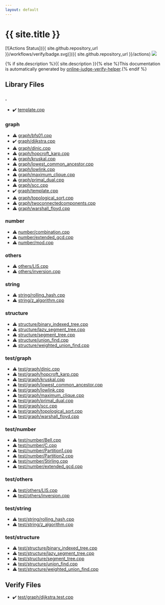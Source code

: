 ```yaml
---
layout: default
---
```


<!-- mathjax config similar to math.stackexchange -->
<script type="text/javascript" async
  src="https://cdnjs.cloudflare.com/ajax/libs/mathjax/2.7.5/MathJax.js?config=TeX-MML-AM_CHTML">
</script>
<script type="text/x-mathjax-config">
  MathJax.Hub.Config({
    TeX: { equationNumbers: { autoNumber: "AMS" }},
    tex2jax: {
      inlineMath: [ ['$','$'] ],
      processEscapes: true
    },
    "HTML-CSS": { matchFontHeight: false },
    displayAlign: "left",
    displayIndent: "2em"
  });
</script>

<script type="text/javascript" src="https://cdnjs.cloudflare.com/ajax/libs/jquery/3.4.1/jquery.min.js"></script>
<script src="https://cdn.jsdelivr.net/npm/jquery-balloon-js@1.1.2/jquery.balloon.min.js" integrity="sha256-ZEYs9VrgAeNuPvs15E39OsyOJaIkXEEt10fzxJ20+2I=" crossorigin="anonymous"></script>
<script type="text/javascript" src="assets/js/copy-button.js"></script>
<link rel="stylesheet" href="assets/css/copy-button.css" />


# {{ site.title }}

[![Actions Status]({{ site.github.repository_url }}/workflows/verify/badge.svg)]({{ site.github.repository_url }}/actions)
<a href="{{ site.github.repository_url }}"><img src="https://img.shields.io/github/last-commit/{{ site.github.owner_name }}/{{ site.github.repository_name }}" /></a>

{% if site.description %}{{ site.description }}{% else %}This documentation is automatically generated by <a href="https://github.com/kmyk/online-judge-verify-helper">online-judge-verify-helper</a>.{% endif %}

## Library Files

<div id="5058f1af8388633f609cadb75a75dc9d"></div>

### .

* :heavy_check_mark: <a href="library/template.cpp.html">template.cpp</a>


<div id="f8b0b924ebd7046dbfa85a856e4682c8"></div>

### graph

* :warning: <a href="library/graph/bfs01.cpp.html">graph/bfs01.cpp</a>
* :heavy_check_mark: <a href="library/graph/dijkstra.cpp.html">graph/dijkstra.cpp</a>
* :warning: <a href="library/graph/dinic.cpp.html">graph/dinic.cpp</a>
* :warning: <a href="library/graph/hopcroft_karp.cpp.html">graph/hopcroft_karp.cpp</a>
* :warning: <a href="library/graph/kruskal.cpp.html">graph/kruskal.cpp</a>
* :warning: <a href="library/graph/lowest_common_ancestor.cpp.html">graph/lowest_common_ancestor.cpp</a>
* :warning: <a href="library/graph/lowlink.cpp.html">graph/lowlink.cpp</a>
* :warning: <a href="library/graph/maximum_clique.cpp.html">graph/maximum_clique.cpp</a>
* :warning: <a href="library/graph/primal_dual.cpp.html">graph/primal_dual.cpp</a>
* :warning: <a href="library/graph/scc.cpp.html">graph/scc.cpp</a>
* :heavy_check_mark: <a href="library/graph/template.cpp.html">graph/template.cpp</a>
* :warning: <a href="library/graph/topological_sort.cpp.html">graph/topological_sort.cpp</a>
* :warning: <a href="library/graph/twoconnectedcomponents.cpp.html">graph/twoconnectedcomponents.cpp</a>
* :warning: <a href="library/graph/warshall_floyd.cpp.html">graph/warshall_floyd.cpp</a>


<div id="b1bc248a7ff2b2e95569f56de68615df"></div>

### number

* :warning: <a href="library/number/combination.cpp.html">number/combination.cpp</a>
* :warning: <a href="library/number/extended_gcd.cpp.html">number/extended_gcd.cpp</a>
* :warning: <a href="library/number/mod.cpp.html">number/mod.cpp</a>


<div id="5e2bab0ecb94c4ea40777733195abe1b"></div>

### others

* :warning: <a href="library/others/LIS.cpp.html">others/LIS.cpp</a>
* :warning: <a href="library/others/inversion.cpp.html">others/inversion.cpp</a>


<div id="b45cffe084dd3d20d928bee85e7b0f21"></div>

### string

* :warning: <a href="library/string/rolling_hash.cpp.html">string/rolling_hash.cpp</a>
* :warning: <a href="library/string/z_algorithm.cpp.html">string/z_algorithm.cpp</a>


<div id="07414f4e15ca943e6cde032dec85d92f"></div>

### structure

* :warning: <a href="library/structure/binary_indexed_tree.cpp.html">structure/binary_indexed_tree.cpp</a>
* :warning: <a href="library/structure/lazy_segment_tree.cpp.html">structure/lazy_segment_tree.cpp</a>
* :warning: <a href="library/structure/segment_tree.cpp.html">structure/segment_tree.cpp</a>
* :warning: <a href="library/structure/union_find.cpp.html">structure/union_find.cpp</a>
* :warning: <a href="library/structure/weighted_union_find.cpp.html">structure/weighted_union_find.cpp</a>


<div id="baa37bfd168b079b758c0db816f7295f"></div>

### test/graph

* :warning: <a href="library/test/graph/dinic.cpp.html">test/graph/dinic.cpp</a>
* :warning: <a href="library/test/graph/hopcroft_karp.cpp.html">test/graph/hopcroft_karp.cpp</a>
* :warning: <a href="library/test/graph/kruskal.cpp.html">test/graph/kruskal.cpp</a>
* :warning: <a href="library/test/graph/lowest_common_ancestor.cpp.html">test/graph/lowest_common_ancestor.cpp</a>
* :warning: <a href="library/test/graph/lowlink.cpp.html">test/graph/lowlink.cpp</a>
* :warning: <a href="library/test/graph/maximum_clique.cpp.html">test/graph/maximum_clique.cpp</a>
* :warning: <a href="library/test/graph/primal_dual.cpp.html">test/graph/primal_dual.cpp</a>
* :warning: <a href="library/test/graph/scc.cpp.html">test/graph/scc.cpp</a>
* :warning: <a href="library/test/graph/topological_sort.cpp.html">test/graph/topological_sort.cpp</a>
* :warning: <a href="library/test/graph/warshall_floyd.cpp.html">test/graph/warshall_floyd.cpp</a>


<div id="27c49c4e5cc6f85fad5dbff6f8f0ef1b"></div>

### test/number

* :warning: <a href="library/test/number/Bell.cpp.html">test/number/Bell.cpp</a>
* :warning: <a href="library/test/number/C.cpp.html">test/number/C.cpp</a>
* :warning: <a href="library/test/number/Partition1.cpp.html">test/number/Partition1.cpp</a>
* :warning: <a href="library/test/number/Partition2.cpp.html">test/number/Partition2.cpp</a>
* :warning: <a href="library/test/number/Stirling.cpp.html">test/number/Stirling.cpp</a>
* :warning: <a href="library/test/number/extended_gcd.cpp.html">test/number/extended_gcd.cpp</a>


<div id="387155223b8efcb396433364712bb3df"></div>

### test/others

* :warning: <a href="library/test/others/LIS.cpp.html">test/others/LIS.cpp</a>
* :warning: <a href="library/test/others/inversion.cpp.html">test/others/inversion.cpp</a>


<div id="e46c0047b1d14ef43eeaaf13f64d385f"></div>

### test/string

* :warning: <a href="library/test/string/rolling_hash.cpp.html">test/string/rolling_hash.cpp</a>
* :warning: <a href="library/test/string/z_algorithm.cpp.html">test/string/z_algorithm.cpp</a>


<div id="2c7aa83aa7981015c539598d29afdf98"></div>

### test/structure

* :warning: <a href="library/test/structure/binary_indexed_tree.cpp.html">test/structure/binary_indexed_tree.cpp</a>
* :warning: <a href="library/test/structure/lazy_segment_tree.cpp.html">test/structure/lazy_segment_tree.cpp</a>
* :warning: <a href="library/test/structure/segment_tree.cpp.html">test/structure/segment_tree.cpp</a>
* :warning: <a href="library/test/structure/union_find.cpp.html">test/structure/union_find.cpp</a>
* :warning: <a href="library/test/structure/weighted_union_find.cpp.html">test/structure/weighted_union_find.cpp</a>


## Verify Files

* :heavy_check_mark: <a href="verify/test/graph/dijkstra.test.cpp.html">test/graph/dijkstra.test.cpp</a>


